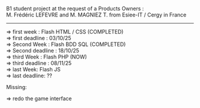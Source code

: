 B1 student project at the request of a Products Owners :<br> M. Frédéric LEFEVRE  and M. MAGNIEZ T. from Esiee-IT / Cergy in France


---------------------------------------------------------------------------------------------

=> first week : Flash HTML / CSS (COMPLETED)<br>
=> first deadline : 03/10/25<br>
=> Second Week : Flash BDD SQL (COMPLETED) <br>
=> Second deadline : 18/10/25<br>
=> third Week : Flash PHP  (NOW) <br>
=> third deadline : 08/11/25<br>
=> last Week: Flash  JS  <br>
=> last deadline: ??<br>

Missing: 

=> redo the game interface



